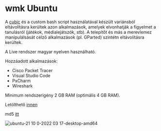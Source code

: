 # wmk Ubuntu

A [cubic](https://github.com/PJ-Singh-001/Cubic) és a custom bash script használatával készült variánsból eltávolításra kerültek  azon alkalmazások, amelyek elvonhatják a figyelmet a tanulásról (játékok, médialejátszók, stb).
A telepítőt és más a merevlemez manipulálsását célző alkalmazások (pl. GParted) szintétn eltávolításra kerültek.

A Live rendszer magyar nyelven használható.

Hozzáadott alkalmazások:
- Cisco Packet Tracer
- Visual Studio Code
- PxCharm
- Wireshark

Minimum rendszerigény 2 GB RAM (optimális 4 GB RAM).

Letölthető [innen](https://mega.nz/file/4wBChDDB#fKLFRV8NL4gjtRrtN-c_2M5C8rFSm-OEgXSpioZ1QRs)

md5 [itt](https://mega.nz/file/Yh4ymboY#KHa4mLsV_xX7d5C8dNdvsBWf2vgUI_WUlmTmNTRE8RI)

![ubuntu-21 10 0-2022 03 17-desktop-amd64](https://user-images.githubusercontent.com/53403093/225569458-48d2db05-2ccb-4cf6-b166-c2e05670df84.png)
